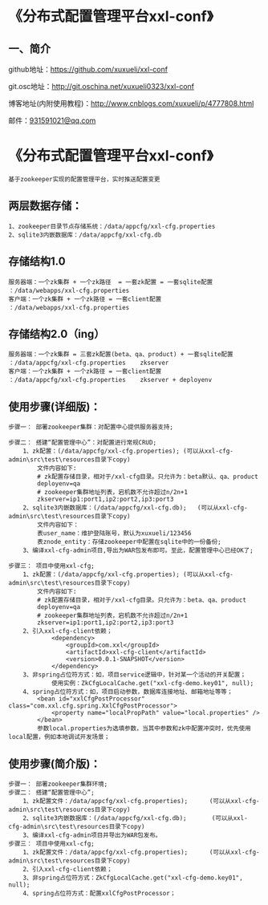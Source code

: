 # 《分布式配置管理平台xxl-conf》
## 一、简介


github地址：https://github.com/xuxueli/xxl-conf

git.osc地址：http://git.oschina.net/xuxueli0323/xxl-conf

博客地址(内附使用教程)：http://www.cnblogs.com/xuxueli/p/4777808.html

邮件：931591021@qq.com

《分布式配置管理平台xxl-conf》
==============================================
	基于zookeeper实现的配置管理平台，实时推送配置变更

两层数据存储：
------------------------
	1、zookeeper目录节点存储系统：/data/appcfg/xxl-cfg.properties
	2、sqlite3内嵌数据库：/data/appcfg/xxl-cfg.db

存储结构1.0
------------------------
	服务器端：一个zk集群 + 一个zk路径  = 一套zk配置 = 一套sqlite配置	：/data/webapps/xxl-cfg.properties
	客户端：一个zk集群 + 一个zk路径 = 一套client配置					：/data/webapps/xxl-cfg.properties

存储结构2.0（ing）
------------------------
	服务器端：一个zk集群 = 三套zk配置(beta、qa、product) + 一套sqlite配置	：/data/appcfg/xxl-cfg.properties	zkserver
	客户端：一个zk集群 + 一个zk路径 = 一套client配置							：/data/appcfg/xxl-cfg.properties	zkserver + deployenv

使用步骤(详细版)：
------------------------
	步骤一： 部署zookeeper集群：对配置中心提供服务器支持;
	
	步骤二： 搭建“配置管理中心”：对配置进行常规CRUD;
		1、zk配置：(/data/appcfg/xxl-cfg.properties); (可以从xxl-cfg-admin\src\test\resources目录下copy)
			文件内容如下:
			# zk配置存储目录，相对于/xxl-cfg目录。只允许为：beta默认、qa、product
			deployenv=qa
			# zookeeper集群地址列表，宕机数不允许超过n/2n+1
			zkserver=ip1:port1,ip2:port2,ip3:port3
		2、sqlite3内嵌数据库：(/data/appcfg/xxl-cfg.db);   (可以从xxl-cfg-admin\src\test\resources目录下copy)
			文件内容如下：
			表user_name：维护登陆账号，默认为xuxueli/123456
			表znode_entity：存储zookeeper中配置在sqlite中的一份备份;
		3、编译xxl-cfg-admin项目,导出为WAR包发布即可。至此，配置管理中心已经OK了;
	
	步骤三： 项目中使用xxl-cfg;
		1、zk配置：(/data/appcfg/xxl-cfg.properties); (可以从xxl-cfg-admin\src\test\resources目录下copy)
			文件内容如下:
			# zk配置存储目录，相对于/xxl-cfg目录。只允许为：beta、qa、product
			deployenv=qa
			# zookeeper集群地址列表，宕机数不允许超过n/2n+1
			zkserver=ip1:port1,ip2:port2,ip3:port3
		2、引入xxl-cfg-client依赖；
				<dependency>
					<groupId>com.xxl</groupId>
					<artifactId>xxl-cfg-client</artifactId>
					<version>0.0.1-SNAPSHOT</version>
				</dependency>
		3、非spring占位符方式：如，项目service逻辑中，针对某一个活动的开关配置；
				使用实例：ZkCfgLocalCache.get("xxl-cfg-demo.key01", null);
		4、spring占位符方式：如，项目启动参数，数据库连接地址、邮箱地址等等；
			<bean id="xxlCfgPostProcessor" class="com.xxl.cfg.spring.XxlCfgPostProcessor">
				<property name="localPropPath" value="local.properties" />
			</bean>
			参数local.properties为选填参数，当其中参数和zk中配置冲突时，优先使用local配置，例如本地调试开发场景；
				
使用步骤(简介版)：
------------------------
	步骤一： 部署zookeeper集群环境;
	步骤二： 搭建“配置管理中心”;
		1、zk配置文件：/data/appcfg/xxl-cfg.properties);		(可以从xxl-cfg-admin\src\test\resources目录下copy)
		2、sqlite3内嵌数据库：(/data/appcfg/xxl-cfg.db);   	(可以从xxl-cfg-admin\src\test\resources目录下copy)
		3、编译xxl-cfg-admin项目并导出为WAR包发布。
	步骤三： 项目中使用xxl-cfg;
		1、zk配置文件：/data/appcfg/xxl-cfg.properties);		(可以从xxl-cfg-admin\src\test\resources目录下copy)
		2、引入xxl-cfg-client依赖；
		3、非spring占位符方式：ZkCfgLocalCache.get("xxl-cfg-demo.key01", null);
		4、spring占位符方式：配置xxlCfgPostProcessor；